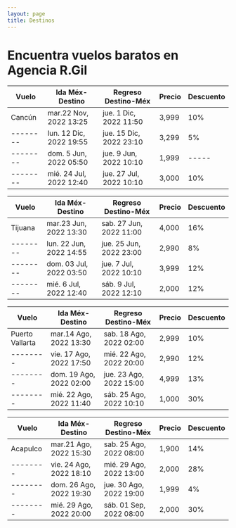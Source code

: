 ```yaml
---
layout: page
title: Destinos
---
```

# Encuentra vuelos baratos en Agencia R.Gil

| Vuelo | Ida Méx-Destino | Regreso Destino-Méx | Precio | Descuento | 
|---------------|------|-------------|-------------|-----------------|
| Cancún | mar.22 Nov, 2022 13:25 | jue. 1 Dic, 2022 11:50 | 3,999 | 10% | 
|--------| lun. 12 Dic, 2022 19:55 | jue. 15 Dic, 2022 23:10 | 3,299 | 5% | 
|--------| dom. 5 Jun, 2022 05:50 | jue. 9 Jun, 2022 10:10 | 1,999 |-----| 
|--------| mié. 24 Jul, 2022 12:40 | jue. 27 Jul, 2022 10:10 | 3,000 | 10% | 

| Vuelo | Ida Méx-Destino | Regreso Destino-Méx | Precio | Descuento | 
|---------------|------|-------------|-------------|-----------------|
| Tijuana | mar.23 Jun, 2022 13:30 | sab. 27 Jun, 2022 11:00 | 4,000 | 16% | 
|--------| lun. 22 Jun, 2022 14:55 | jue. 25 Jun, 2022 23:00 | 2,990 | 8% | 
|--------| dom. 03 Jul, 2022 03:50 | jue. 7 Jul, 2022 10:10 | 3,999 | 12% | 
|--------| mié. 6 Jul, 2022 12:40 | sáb. 9 Jul, 2022 12:10 | 2,000 | 12% | 

| Vuelo | Ida Méx-Destino | Regreso Destino-Méx | Precio | Descuento | 
|---------------|------|-------------|-------------|-----------------|
| Puerto Vallarta | mar.14 Ago, 2022 13:30 | sab. 18 Ago, 2022 02:00 | 2,999 | 10% | 
|--------| vie. 17 Ago, 2022 17:50 | mié. 22 Ago, 2022 20:00 | 2,990 | 12% | 
|--------| dom. 19 Ago, 2022 02:00 | jue. 23 Ago, 2022 15:00 | 4,999 | 13% | 
|--------| mié. 22 Ago, 2022 11:40 | sáb. 25 Ago, 2022 10:10 | 1,000 | 30% | 

| Vuelo | Ida Méx-Destino | Regreso Destino-Méx | Precio | Descuento | 
|---------------|------|-------------|-------------|-----------------|
| Acapulco | mar.21 Ago, 2022 15:30 | sab. 25 Ago, 2022 08:00 | 1,900 | 14% | 
|--------| vie. 24 Ago, 2022 18:10 | mié. 29 Ago, 2022 13:00 | 2,000 | 28% | 
|--------| dom. 26 Ago, 2022 19:30 | jue. 30 Ago, 2022 19:00 | 1,999 | 4% | 
|--------| mié. 29 Ago, 2022 20:00 | sáb. 01 Sep, 2022 08:00 | 2,000 | 30% | 



